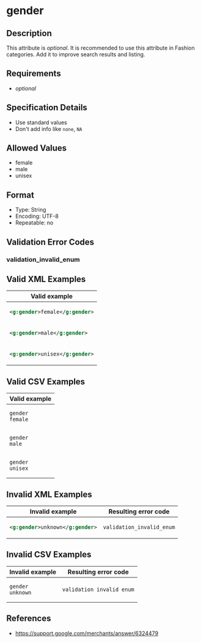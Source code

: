 # gender

## Description

This attribute is *optional*.
It is recommended to use this attribute in Fashion categories. Add it to improve search results and listing.

## Requirements

* *optional*


## Specification Details

- Use standard values
- Don't add info like `none`, `NA`

## Allowed Values
- female
- male
- unisex

## Format

- Type: String
- Encoding: UTF-8
- Repeatable: no


## Validation Error Codes

### validation_invalid_enum

## Valid XML Examples

<table>
<thead>
<tr><th>Valid example              </th></tr>
</thead>
<tbody>
<tr><td>

```xml
<g:gender>female</g:gender>
```

</td></tr>
<tr><td>

```xml
<g:gender>male</g:gender>  
```

</td></tr>
<tr><td>

```xml
<g:gender>unisex</g:gender>
```

</td></tr>
</tbody>
</table>

## Valid CSV Examples

<table>
<thead>
<tr><th>Valid example  </th></tr>
</thead>
<tbody>
<tr><td>

```csv
gender
female  
```

</td></tr>
<tr><td>

```csv
gender
male    
```

</td></tr>
<tr><td>

```csv
gender
unisex  
```

</td></tr>
</tbody>
</table>

## Invalid XML Examples

<table>
<thead>
<tr><th>Invalid example             </th><th>Resulting error code   </th></tr>
</thead>
<tbody>
<tr><td>

```xml
<g:gender>unknown</g:gender>
```

</td><td>

```xml
validation_invalid_enum
```

</td></tr>
</tbody>
</table>

## Invalid CSV Examples

<table>
<thead>
<tr><th>Invalid example  </th><th>Resulting error code   </th></tr>
</thead>
<tbody>
<tr><td>

```csv
gender
unknown   
```

</td><td>

```csv
validation_invalid_enum
```

</td></tr>
</tbody>
</table>

## References
* https://support.google.com/merchants/answer/6324479
